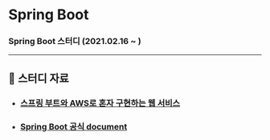 # Spring Boot
### Spring Boot 스터디 (2021.02.16 ~ )

---

## :book: 스터디 자료

* ### [스프링 부트와 AWS로 혼자 구현하는 웹 서비스](https://github.com/jojoldu/freelec-springboot2-webservice)

* ### [Spring Boot 공식 document](https://spring.io/projects/spring-boot)
